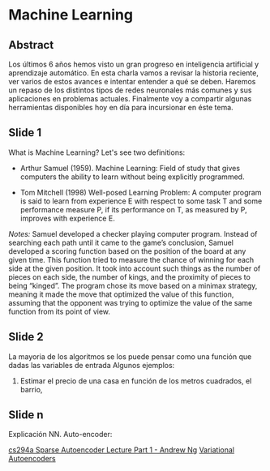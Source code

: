 # Machine Learning

## Abstract
Los últimos 6 años hemos visto un gran progreso en inteligencia artificial y aprendizaje automático. En esta charla vamos a revisar la historia reciente, ver varios de estos avances e intentar entender a qué se deben. Haremos un repaso de los distintos tipos de redes neuronales más comunes y sus aplicaciones en problemas actuales. Finalmente voy a compartir algunas herramientas disponibles hoy en día para incursionar en éste tema.


## Slide 1

What is Machine Learning? Let's see two definitions:

- Arthur Samuel (1959). Machine Learning: Field of study that gives computers the ability to learn without being explicitly programmed.

- Tom Mitchell (1998) Well-posed Learning Problem: A computer program is said to learn from experience E with respect to some task T and some performance measure P, if its performance on T, as measured  by P, improves with experience E.


*Notes:* Samuel developed a checker playing computer program. Instead of searching each path until it came to the game’s conclusion, Samuel developed a scoring function based on the position of the board at any given time. This function tried to measure the chance of winning for each side at the given position. It took into account such things as the number of pieces on each side, the number of kings, and the proximity of pieces to being “kinged”. The program chose its move based on a minimax strategy, meaning it made the move that optimized the value of this function, assuming that the opponent was trying to optimize the value of the same function from its point of view.

## Slide 2

La mayoria de los algoritmos se los puede pensar como una función que dadas las variables de entrada 
Algunos ejemplos:
1. Estimar el precio de una casa en función de los metros cuadrados, el barrio,


## Slide n

Explicación NN. Auto-encoder:

[cs294a Sparse Autoencoder Lecture Part 1 - Andrew Ng](https://www.youtube.com/watch?v=vfnxKO2rMq4)
[Variational Autoencoders](https://www.youtube.com/watch?v=9zKuYvjFFS8)
